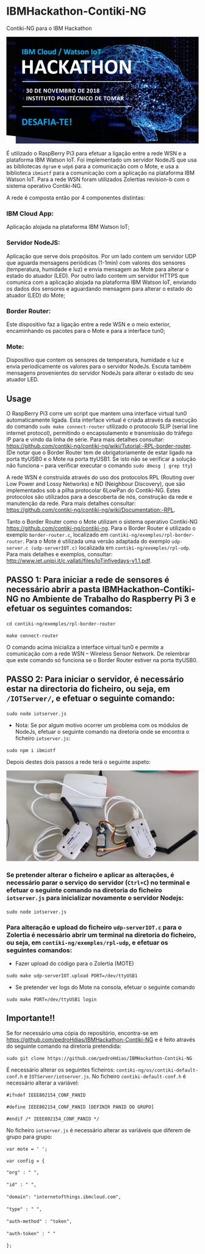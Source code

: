 # IBMHackathon-Contiki-NG
Contiki-NG para o IBM Hackathon

![alt text](https://github.com/pedroHdias/IBMHackathon-Contiki-NG/blob/master/icon.png)

É utilizado o RaspBerry Pi3 para efetuar a ligação entre a rede WSN e a plataforma IBM Watson IoT. Foi implementado um servidor NodeJS que usa as bibliotecas `dgram` e `udp6` para a comunicação com o Mote, e usa a biblioteca `ibmiotf` para a comunicação com a aplicação na plataforma IBM Watson IoT. Para a rede WSN foram utilizados Zolertias revision-b com o sistema operativo Contiki-NG.

A rede é composta então por 4 componentes distintas:

### IBM Cloud App:

Aplicação alojada na plataforma IBM Watson IoT;

### Servidor NodeJS:

Aplicação que serve dois propósitos. Por um lado contem um servidor UDP que aguarda mensagens periódicas (1-1min) com valores dos sensores (temperatura, humidade e luz) e envia mensagem ao Mote para alterar o estado do atuador (LED). Por outro lado contem um servidor HTTPS que comunica com a aplicação alojada na plataforma IBM Watson IoT, enviando os dados dos sensores e aguardando mensagem para alterar o estado do atuador (LED) do Mote;

### Border Router:

Este dispositivo faz a ligação entre a rede WSN e o meio exterior, encaminhando os pacotes para o Mote e para a interface tun0;

### Mote:

Dispositivo que contem os sensores de temperatura, humidade e luz e envia periodicamente os valores para o servidor NodeJs. Escuta também mensagens provenientes do servidor NodeJs para alterar o estado do seu atuador LED. 

## Usage

O RaspBerry Pi3 corre um script que mantem uma interface virtual tun0 automaticamente ligada. Esta interface virtual é criada através da execução do comando `sudo make connect-router` utilizado o protocolo SLIP (serial line internet protocol), permitindo o encapsulamento e transmissão do tráfego IP para e vindo da linha de série. Para mais detalhes consultar: https://github.com/contiki-ng/contiki-ng/wiki/Tutorial:-RPL-border-router. (De notar que o Border Router tem de obrigatoriamente de estar ligado na porta ttyUSB0 e o Mote na porta ttyUSB1. Se isto não se verificar a solução não funciona – para verificar executar o comando `sudo dmesg | grep tty`)

A rede WSN é construída através do uso dos protocolos RPL (Routing over Low Power and Lossy Networks) e ND (Neighbour Discovery), que são implementados sob a pilha protocolar 6LowPan do Contiki-NG. Estes protocolos são utilizados para a descoberta de nós, construção da rede e manutenção da rede. Para mais detalhes consultar: https://github.com/contiki-ng/contiki-ng/wiki/Documentation:-RPL.

Tanto o Border Router como o Mote utilizam o sistema operativo Contiki-NG https://github.com/contiki-ng/contiki-ng. Para o Border Router é utilizado o exemplo `border-router.c`, localizado em `contiki-ng/exemples/rpl-border-router`. Para o Mote é utilizada uma versão adaptada do exemplo `udp-server.c (udp-serverIOT.c)` localizada em `contiki-ng/exemples/rpl-udp`. Para mais detalhes e exemplos, consultar: http://www.iet.unipi.it/c.vallati/files/IoTinfivedays-v1.1.pdf.

## PASSO 1: Para iniciar a rede de sensores é necessário abrir a pasta IBMHackathon-Contiki-NG no Ambiente de Trabalho do Raspberry Pi 3 e efetuar os seguintes comandos:

`cd contiki-ng/exemples/rpl-border-router`

`make connect-router`

O comando acima inicializa a interface virtual tun0 e permite a comunicação com a rede WSN – Wireless Sensor Network. De relembrar que este comando só funciona se o Border Router estiver na porta ttyUSB0.

## PASSO 2: Para iniciar o servidor, é necessário estar na directoria do ficheiro, ou seja, em `/IOTServer/`, e efetuar o seguinte comando:

`sudo node iotserver.js`

- Nota: Se por algum motivo ocorrer um problema com os módulos de NodeJs, efetuar o seguinte comando na diretoria onde se encontra o ficheiro `iotserver.js`:

`sudo npm i ibmiotf`

Depois destes dois passos a rede terá o seguinte aspeto:

![alt text](https://github.com/pedroHdias/IBMHackathon-Contiki-NG/blob/master/rede.jpg)

### Se pretender alterar o ficheiro e aplicar as alterações, é necessário parar o serviço do servidor (`Ctrl+C`) no terminal e  efetuar o seguinte comando na diretoria do ficheiro `iotserver.js` para inicializar novamente o servidor Nodejs:

`sudo node iotserver.js`

### Para alteração e upload do ficheiro `udp-serverIOT.c` para o Zolertia é necessário abrir um terminal na diretoria do ficheiro, ou seja, em `contiki-ng/exemples/rpl-udp`, e efetuar os seguintes comandos:

- Fazer upload do código para o Zolertia (MOTE)

`sudo make udp-serverIOT.upload PORT=/dev/ttyUSB1`  

- Se pretender ver logs do Mote na consola, efetuar o seguinte comando

`sudo make PORT=/dev/ttyUSB1 login`

## Importante!!
Se for necessário uma cópia do repositório, encontra-se em https://github.com/pedroHdias/IBMHackathon-Contiki-NG e é feito através do seguinte comando na diretoria pretendida:

`sudo git clone https://github.com/pedroHdias/IBMHackathon-Contiki-NG`

É necessário alterar os seguintes ficheiros: `contiki-ng/os/contiki-default-conf.h` e `IOTServer/iotserver.js`. No ficheiro `contiki-default-conf.h` é necessário alterar a variável:

`#ifndef IEEE802154_CONF_PANID`

`#define IEEE802154_CONF_PANID [DEFINIR PANID DO GRUPO]`

`#endif /* IEEE802154_CONF_PANID */`

No ficheiro `iotserver.js` é necessário alterar as variáveis que diferem de grupo para grupo: 

`var mote = ' ';`

`var config = {`

    "org" : " ",
    
    "id" : " ",
    
    "domain": "internetofthings.ibmcloud.com",
    
    "type" : " ",
    
    "auth-method" : "token",
    
    "auth-token" : " "
    
`};`

